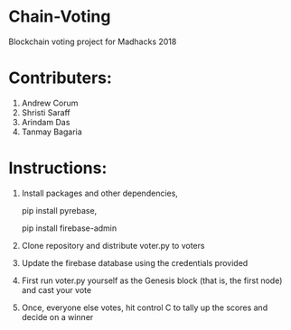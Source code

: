 # Chain-Voting
Blockchain voting project for Madhacks 2018

# Contributers:
1. Andrew Corum
2. Shristi Saraff
3. Arindam Das
4. Tanmay Bagaria

# Instructions:
1. Install packages and other dependencies,

   pip install pyrebase,
             
   pip install firebase-admin
             
2. Clone repository and distribute voter.py to voters

3. Update the firebase database using the credentials provided

4. First run voter.py yourself as the Genesis block (that is, the first node) and cast your vote

5. Once, everyone else votes, hit control C to tally up the scores and decide on a winner
             

